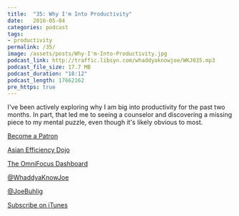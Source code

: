 ```yaml
---
title:  "35: Why I'm Into Productivity"
date:   2016-05-04
categories: podcast
tags:
- productivity
permalink: /35/
image: /assets/posts/Why-I'm-Into-Productivity.jpg
podcast_link: http://traffic.libsyn.com/whaddyaknowjoe/WKJ035.mp3
podcast_file_size: 17.7 MB
podcast_duration: "18:12"
podcast_length: 17662162
pre_https: true
---
```

I've been actively exploring why I am big into productivity for the past two months. In part, that led me to seeing a counselor and discovering a missing piece to my mental puzzle, even though it's likely obvious to most.
<!--more-->

[Become a Patron](http://joebuhlig.com/patron/)

[Asian Efficiency Dojo](https://store.asianefficiency.com/dojo/)

[The OmniFocus Dashboard](http://joebuhlig.com/the-omnifocus-dashboard/)

[@WhaddyaKnowJoe](https://twitter.com/whaddyaknowjoe)

[@JoeBuhlig](https://twitter.com/JoeBuhlig)

[Subscribe on iTunes](https://itunes.apple.com/us/podcast/whaddya-know-joe/id1035426948)